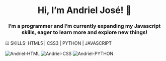 <h1 align="center">Hi, I’m Andriel José! 👋</h1>
<h3 align="center">I’m a programmer and I’m currently expanding my Javascript skills, eager to learn more and explore new things!</h3>

☑ SKILLS: HTML5 | CSS3 | PYTHON | JAVASCRIPT

<div style="display: inline_block">
  <img align="center" alt="Andriel-HTML"src="https://img.shields.io/badge/HTML5-E34F26?style=for-the-badge&logo=html5&logoColor=white">
  <img align="center" alt="Andriel-CSS" src="https://img.shields.io/badge/CSS3-1572B6?style=for-the-badge&logo=css3&logoColor=white">
  <img align="center" alt="Andriel-PYTHON" src="https://img.shields.io/badge/python-3670A0?style=for-the-badge&logo=python&logoColor=ffdd54">
  
</div><br>
  







<!---
andriel300/andriel300 is a ✨ special ✨ repository because its `README.md` (this file) appears on your GitHub profile.
You can click the Preview link to take a look at your changes.
--->
